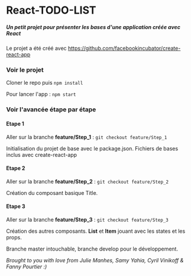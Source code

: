 # React-TODO-LIST
##### Un petit projet pour présenter les bases d'une application créée avec React

Le projet a été créé avec https://github.com/facebookincubator/create-react-app

### Voir le projet

Cloner le repo puis 
`npm install`

Pour lancer l'app :
`npm start`

### Voir l'avancée étape par étape
#### Etape 1

Aller sur la branche **feature/Step_1** :
`git checkout feature/Step_1`

Initialisation du projet de base avec le package.json.
Fichiers de bases inclus avec create-react-app

#### Etape 2

Aller sur la branche **feature/Step_2** :
`git checkout feature/Step_2`

Création du composant basique Title.

#### Etape 3

Aller sur la branche **feature/Step_3** :
`git checkout feature/Step_3`

Création des autres composants.
**List** et **Item** jouant avec les states et les props.



Branche master intouchable, branche develop pour le développement.

*Brought to you with love from Julie Manhes, Samy Yahia, Cyril Vinikoff & Fanny Pourtier :)*
